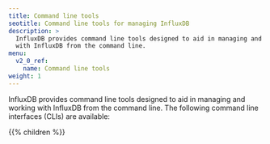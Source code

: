 ```yaml
---
title: Command line tools
seotitle: Command line tools for managing InfluxDB
description: >
  InfluxDB provides command line tools designed to aid in managing and working
  with InfluxDB from the command line.
menu:
  v2_0_ref:
    name: Command line tools
weight: 1
---
```


InfluxDB provides command line tools designed to aid in managing and working
with InfluxDB from the command line.
The following command line interfaces (CLIs) are available:

{{% children %}}
